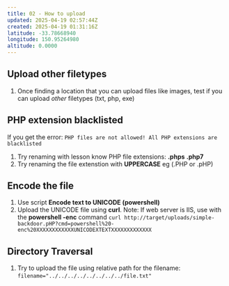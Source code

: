 ```yaml
---
title: 02 - How to upload
updated: 2025-04-19 02:57:44Z
created: 2025-04-19 01:31:16Z
latitude: -33.78668940
longitude: 150.95264980
altitude: 0.0000
---
```


## Upload other filetypes
1. Once finding a location that you can upload files like images, test if you can upload *other* filetypes (txt, php, exe)

## PHP extension blacklisted
If you get the error:
`PHP files are not allowed! All PHP extensions are blacklisted`
1. Try renaming with lesson know PHP file extensions:
**.phps**
**.php7**
2. Try renaming the file extenstion with **UPPERCASE** 
eg (.PHP or .pHP)

## Encode the file
1. Use script **Encode text to UNICODE (powershell)**
2. Upload the UNICODE file using **curl**. 
Note: If web server is IIS, use with the **powershell -enc** command
`curl http://target/uploads/simple-backdoor.pHP?cmd=powershell%20-enc%20XXXXXXXXXXXXUNICODEXTEXTXXXXXXXXXXXXX`

## Directory Traversal
1. Try to upload the file using relative path for the filename:
`filename="../../../../../../../../file.txt"`

